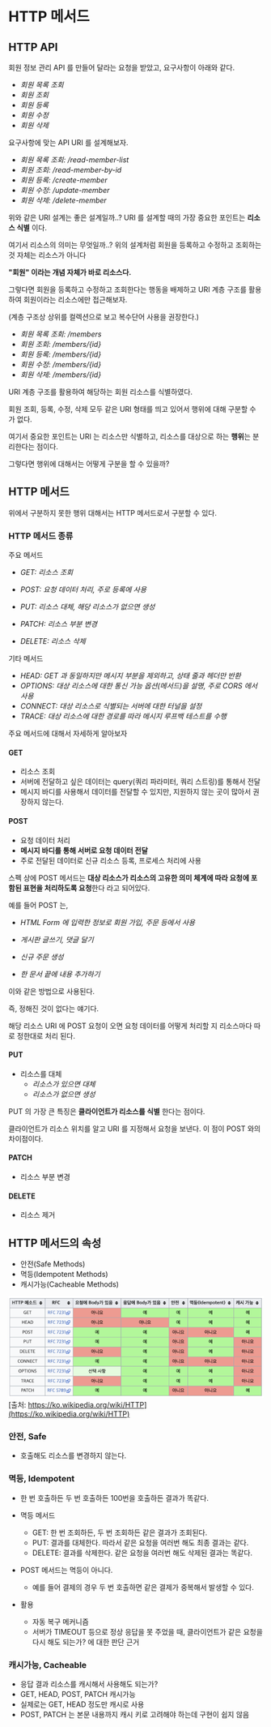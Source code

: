 # HTTP 메서드

## HTTP API

회원 정보 관리 API 를 만들어 달라는 요청을 받았고, 요구사항이 아래와 같다.

- *회원 목록 조회*
- *회원 조회*
- *회원 등록*
- *회원 수정*
- *회원 삭제*

요구사항에 맞는 API URI 를 설계해보자.

- *회원 목록 조회: /read-member-list*
- *회원 조회: /read-member-by-id*
- *회원 등록: /create-member*
- *회원 수정: /update-member*
- *회원 삭제: /delete-member*

위와 같은 URI 설계는 좋은 설계일까..? URI 를 설계할 때의 가장 중요한 포인트는 **리소스 식별** 이다.

여기서 리소스의 의미는 무엇일까..? 위의 설계처럼 회원을 등록하고 수정하고 조회하는 것 자체는 리소스가 아니다

**"회원" 이라는 개념 자체가 바로 리소스다.**

그렇다면 회원을 등록하고 수정하고 조회한다는 행동을 배제하고 URI 계층 구조를 활용하여 회원이라는 리소스에만 접근해보자.

(계층 구조상 상위를 컬렉션으로 보고 복수단어 사용을 권장한다.)

- *회원 목록 조회: /members*
- *회원 조회: /members/{id}*
- *회원 등록: /members/{id}*
- *회원 수정: /members/{id}*
- *회원 삭제: /members/{id}*

URI 계층 구조를 활용하여 해당하는 회원 리소스를 식별하였다. 

회원 조회, 등록, 수정, 삭제 모두 같은 URI 형태를 띄고 있어서 행위에 대해 구분할 수 가 없다.

여기서 중요한 포인트는 URI 는 리소스만 식별하고, 리소스를 대상으로 하는 **행위**는 분리한다는 점이다.

그렇다면 행위에 대해서는 어떻게 구분을 할 수 있을까?

## HTTP 메서드

위에서 구분하지 못한 행위 대해서는 HTTP 메서드로서 구분할 수 있다.

### HTTP 메서드 종류

주요 메서드 

- *GET: 리소스 조회*
  

- *POST: 요청 데이터 처리, 주로 등록에 사용*
  

- *PUT: 리소스 대체, 해당 리소스가 없으면 생성*
  

- *PATCH: 리소스 부분 변경*
  

- *DELETE: 리소스 삭제*
  
기타 메서드

- *HEAD: GET 과 동일하지만 메시지 부분을 제외하고, 상태 줄과 헤더만 반환*
- *OPTIONS: 대상 리소스에 대한 통신 가능 옵션(메서드)을 설명, 주로 CORS 에서 사용*
- *CONNECT: 대상 리소스로 식별되는 서버에 대한 터널을 설정*
- *TRACE: 대상 리소스에 대한 경로를 따라 메시지 루프백 테스트를 수행*

주요 메서드에 대해서 자세하게 알아보자

#### GET

- 리소스 조회
- 서버에 전달하고 싶은 데이터는 query(쿼리 파라미터, 쿼리 스트링)를 통해서 전달
- 메시지 바디를 사용해서 데이터를 전달할 수 있지만, 지원하지 않는 곳이 많아서 권장하지 않는다.

#### POST

- 요청 데이터 처리
- **메시지 바디를 통해 서버로 요청 데이터 전달**
- 주로 전달된 데이터로 신규 리소스 등록, 프로세스 처리에 사용

스펙 상에 POST 메서드는 **대상 리소스가 리소스의 고유한 의미 체계에 따라 요청에 포함된 표현을 처리하도록 요청**한다 라고 되어있다.

예를 들어 POST 는,

- *HTML Form 에 입력한 정보로 회원 가입, 주문 등에서 사용*

- *게시판 글쓰기, 댓글 달기*

- *신규 주문 생성*

- *한 문서 끝에 내용 추가하기*

이와 같은 방법으로 사용된다.

즉, 정해진 것이 없다는 얘기다.

해당 리소스 URI 에 POST 요청이 오면 요청 데이터를 어떻게 처리할 지 리소스마다 따로 정한대로 처리 된다. 

#### PUT

- 리소스를 대체
    - *리소스가 있으면 대체*
    - *리소스가 없으면 생성*

PUT 의 가장 큰 특징은 **클라이언트가 리소스를 식별** 한다는 점이다.

클라이언트가 리소스 위치를 알고 URI 를 지정해서 요청을 보낸다. 이 점이 POST 와의 차이점이다.

#### PATCH

- 리소스 부분 변경

#### DELETE

- 리소스 제거

## HTTP 메서드의 속성
- 안전(Safe Methods)
- 멱등(Idempotent Methods)
- 캐시가능(Cacheable Methods)

![HTTP 메서드 속성](images/http-method.png)  
[출처: https://ko.wikipedia.org/wiki/HTTP](https://ko.wikipedia.org/wiki/HTTP)

### 안전, Safe

- 호출해도 리소스를 변경하지 않는다.

### 멱등, Idempotent

- 한 번 호출하든 두 번 호출하든 100번을 호출하든 결과가 똑같다.
- 멱등 메서드
    - GET: 한 번 조회하든, 두 번 조회하든 같은 결과가 조회된다.
    - PUT: 결과를 대체한다. 따라서 같은 요청을 여러번 해도 최종 결과는 같다.
    - DELETE: 결과를 삭제한다. 같은 요청을 여러번 해도 삭제된 결과는 똑같다.

- POST 메서드는 멱등이 아니다. 
    - 예를 들어 결제의 경우 두 번 호출하면 같은 결제가 중복해서 발생할 수 있다.
    
- 활용
    - 자동 복구 메커니즘
    - 서버가 TIMEOUT 등으로 정상 응답을 못 주었을 때, 클라이언트가 같은 요청을 다시 해도 되는가? 에 대한 판단 근거
    
### 캐시가능, Cacheable

- 응답 결과 리소스를 캐시해서 사용해도 되는가?
- GET, HEAD, POST, PATCH 캐시가능
- 실제로는 GET, HEAD 정도만 캐시로 사용
- POST, PATCH 는 본문 내용까지 캐시 키로 고려해야 하는데 구현이 쉽지 않음







